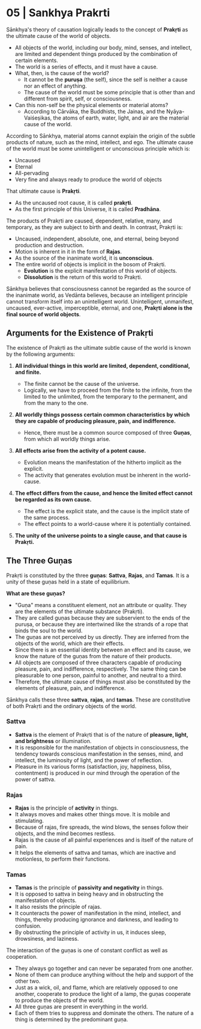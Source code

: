 # 05 | Sankhya Prakrti

Sānkhya's theory of causation logically leads to the concept of **Prakṛti** as the ultimate cause of the world of objects.

- All objects of the world, including our body, mind, senses, and intellect, are limited and dependent things produced by the combination of certain elements.
- The world is a series of effects, and it must have a cause.
- What, then, is the cause of the world?
  - It cannot be the **puruṣa** (the self), since the self is neither a cause nor an effect of anything.
  - The cause of the world must be some principle that is other than and different from spirit, self, or consciousness.
- Can this non-self be the physical elements or material atoms?
  - According to Cārvāka, the Buddhists, the Jainas, and the Nyāya-Vaiśeṣikas, the atoms of earth, water, light, and air are the material cause of the world.

According to Sānkhya, material atoms cannot explain the origin of the subtle products of nature, such as the mind, intellect, and ego. The ultimate cause of the world must be some unintelligent or unconscious principle which is:

- Uncaused
- Eternal
- All-pervading
- Very fine and always ready to produce the world of objects

That ultimate cause is **Prakṛti**.

- As the uncaused root cause, it is called **prakṛti**.
- As the first principle of this Universe, it is called **Pradhāna**.

The products of Prakṛti are caused, dependent, relative, many, and temporary, as they are subject to birth and death. In contrast, Prakṛti is:

- Uncaused, independent, absolute, one, and eternal, being beyond production and destruction.
- Motion is inherent in it in the form of **Rajas**.
- As the source of the inanimate world, it is **unconscious**.
- The entire world of objects is implicit in the bosom of Prakṛti.
  - **Evolution** is the explicit manifestation of this world of objects.
  - **Dissolution** is the return of this world to Prakṛti.

Sānkhya believes that consciousness cannot be regarded as the source of the inanimate world, as Vedānta believes, because an intelligent principle cannot transform itself into an unintelligent world. Unintelligent, unmanifest, uncaused, ever-active, imperceptible, eternal, and one, **Prakṛti alone is the final source of world objects**.

## Arguments for the Existence of Prakṛti

The existence of Prakṛti as the ultimate subtle cause of the world is known by the following arguments:

1.  **All individual things in this world are limited, dependent, conditional, and finite.**

    - The finite cannot be the cause of the universe.
    - Logically, we have to proceed from the finite to the infinite, from the limited to the unlimited, from the temporary to the permanent, and from the many to the one.

2.  **All worldly things possess certain common characteristics by which they are capable of producing pleasure, pain, and indifference.**

    - Hence, there must be a common source composed of three **Guṇas**, from which all worldly things arise.

3.  **All effects arise from the activity of a potent cause.**

    - Evolution means the manifestation of the hitherto implicit as the explicit.
    - The activity that generates evolution must be inherent in the world-cause.

4.  **The effect differs from the cause, and hence the limited effect cannot be regarded as its own cause.**

    - The effect is the explicit state, and the cause is the implicit state of the same process.
    - The effect points to a world-cause where it is potentially contained.

5.  **The unity of the universe points to a single cause, and that cause is Prakṛti.**

## The Three Guṇas

Prakṛti is constituted by the three **guṇas**: **Sattva**, **Rajas**, and **Tamas**. It is a unity of these guṇas held in a state of equilibrium.

**What are these guṇas?**

- "Guṇa" means a constituent element, not an attribute or quality. They are the elements of the ultimate substance (Prakṛti).
- They are called guṇas because they are subservient to the ends of the puruṣa, or because they are intertwined like the strands of a rope that binds the soul to the world.
- The guṇas are not perceived by us directly. They are inferred from the objects of the world, which are their effects.
- Since there is an essential identity between an effect and its cause, we know the nature of the guṇas from the nature of their products.
- All objects are composed of three characters capable of producing pleasure, pain, and indifference, respectively. The same thing can be pleasurable to one person, painful to another, and neutral to a third.
- Therefore, the ultimate cause of things must also be constituted by the elements of pleasure, pain, and indifference.

Sānkhya calls these three **sattva**, **rajas**, and **tamas**. These are constitutive of both Prakṛti and the ordinary objects of the world.

### Sattva

- **Sattva** is the element of Prakṛti that is of the nature of **pleasure, light, and brightness** or illumination.
- It is responsible for the manifestation of objects in consciousness, the tendency towards conscious manifestation in the senses, mind, and intellect, the luminosity of light, and the power of reflection.
- Pleasure in its various forms (satisfaction, joy, happiness, bliss, contentment) is produced in our mind through the operation of the power of sattva.

### Rajas

- **Rajas** is the principle of **activity** in things.
- It always moves and makes other things move. It is mobile and stimulating.
- Because of rajas, fire spreads, the wind blows, the senses follow their objects, and the mind becomes restless.
- Rajas is the cause of all painful experiences and is itself of the nature of pain.
- It helps the elements of sattva and tamas, which are inactive and motionless, to perform their functions.

### Tamas

- **Tamas** is the principle of **passivity and negativity** in things.
- It is opposed to sattva in being heavy and in obstructing the manifestation of objects.
- It also resists the principle of rajas.
- It counteracts the power of manifestation in the mind, intellect, and things, thereby producing ignorance and darkness, and leading to confusion.
- By obstructing the principle of activity in us, it induces sleep, drowsiness, and laziness.

The interaction of the guṇas is one of constant conflict as well as cooperation.

- They always go together and can never be separated from one another.
- None of them can produce anything without the help and support of the other two.
- Just as a wick, oil, and flame, which are relatively opposed to one another, cooperate to produce the light of a lamp, the guṇas cooperate to produce the objects of the world.
- All three guṇas are present in everything in the world.
- Each of them tries to suppress and dominate the others. The nature of a thing is determined by the predominant guṇa.
